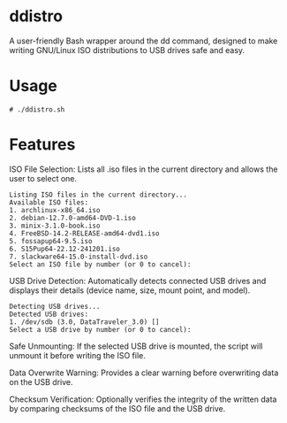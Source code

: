 # ddistro
A user-friendly Bash wrapper around the dd command, designed to make writing GNU/Linux ISO distributions to USB drives safe and easy. 

# Usage
    # ./ddistro.sh

# Features
ISO File Selection: Lists all .iso files in the current directory and allows the user to select one.

    Listing ISO files in the current directory...
    Available ISO files:
    1. archlinux-x86_64.iso
    2. debian-12.7.0-amd64-DVD-1.iso
    3. minix-3.1.0-book.iso
    4. FreeBSD-14.2-RELEASE-amd64-dvd1.iso
    5. fossapup64-9.5.iso
    6. S15Pup64-22.12-241201.iso
    7. slackware64-15.0-install-dvd.iso
    Select an ISO file by number (or 0 to cancel):

USB Drive Detection: Automatically detects connected USB drives and displays their details (device name, size, mount point, and model).

    Detecting USB drives...
    Detected USB drives:
    1. /dev/sdb (3.0, DataTraveler_3.0) []
    Select a USB drive by number (or 0 to cancel):

Safe Unmounting: If the selected USB drive is mounted, the script will unmount it before writing the ISO file.

Data Overwrite Warning: Provides a clear warning before overwriting data on the USB drive.

Checksum Verification: Optionally verifies the integrity of the written data by comparing checksums of the ISO file and the USB drive.
